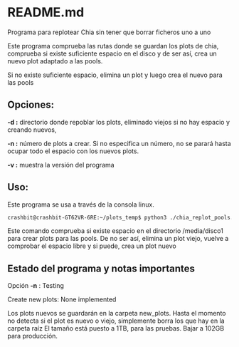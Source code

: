 # README.md

Programa para replotear Chia sin tener que borrar ficheros uno a uno

Este programa comprueba las rutas donde se guardan los plots de chia, comprueba 
si existe suficiente espacio en el disco y de ser así, crea un nuevo plot adaptado a las pools.

Si no existe suficiente espacio, elimina un plot y luego crea el nuevo para las pools

## Opciones:
**-d :** directorio donde repoblar los plots, eliminado viejos si no hay espacio y creando nuevos,

**-n :** número de plots a crear. Si no especifica un número, no se parará hasta ocupar todo el espacio
con los nuevos plots.

**-v :** muestra la versión del programa

## Uso:
Este programa se usa a través de la consola linux.

```bash
crashbit@crashbit-GT62VR-6RE:~/plots_temp$ python3 ./chia_replot_pools.py -d /media/disco1/ /media/disco2
```
Este comando comprueba si existe espacio en el directorio /media/disco1 para crear plots para las pools.
De no ser así, elimina un plot viejo, vuelve a comprobar el espacio libre y si puede, crea un plot nuevo

## Estado del programa y notas importantes
Opción **-n** : Testing

Create new plots: None implemented

Los plots nuevos se guardarán en la carpeta new_plots.
Hasta el momento no detecta si el plot es nuevo o viejo, simplemente borra los que hay en la carpeta raíz
El tamaño está puesto a 1TB, para las pruebas. Bajar a 102GB para producción.